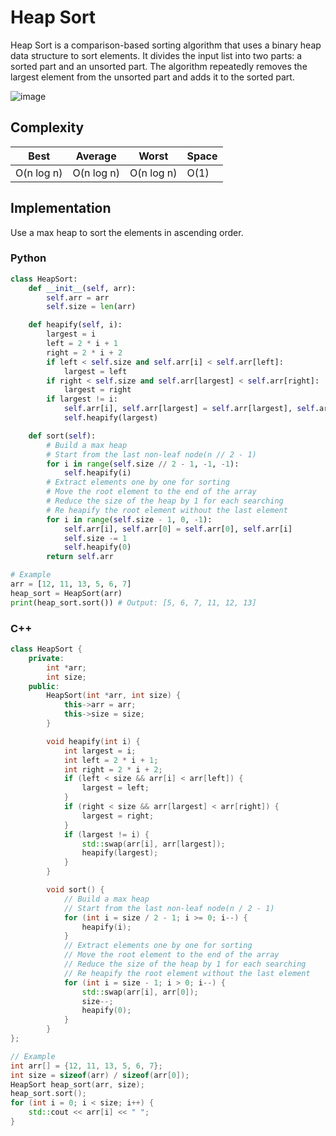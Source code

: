 # Heap Sort

Heap Sort is a comparison-based sorting algorithm that uses a binary heap data structure to sort elements. It divides the input list into two parts: a sorted part and an unsorted part. The algorithm repeatedly removes the largest element from the unsorted part and adds it to the sorted part.

![image](https://upload.wikimedia.org/wikipedia/commons/4/4d/Heapsort-example.gif)

## Complexity

| Best | Average | Worst | Space |
| --- | --- | --- | --- |
| O(n log n) | O(n log n) | O(n log n) | O(1) |

## Implementation

Use a max heap to sort the elements in ascending order.

### Python

```python
class HeapSort:
    def __init__(self, arr):
        self.arr = arr
        self.size = len(arr)

    def heapify(self, i):
        largest = i
        left = 2 * i + 1
        right = 2 * i + 2
        if left < self.size and self.arr[i] < self.arr[left]:
            largest = left
        if right < self.size and self.arr[largest] < self.arr[right]:
            largest = right
        if largest != i:
            self.arr[i], self.arr[largest] = self.arr[largest], self.arr[i]
            self.heapify(largest)

    def sort(self):
        # Build a max heap
        # Start from the last non-leaf node(n // 2 - 1)
        for i in range(self.size // 2 - 1, -1, -1):
            self.heapify(i)
        # Extract elements one by one for sorting
        # Move the root element to the end of the array
        # Reduce the size of the heap by 1 for each searching
        # Re heapify the root element without the last element
        for i in range(self.size - 1, 0, -1):
            self.arr[i], self.arr[0] = self.arr[0], self.arr[i]
            self.size -= 1
            self.heapify(0)
        return self.arr

# Example
arr = [12, 11, 13, 5, 6, 7]
heap_sort = HeapSort(arr)
print(heap_sort.sort()) # Output: [5, 6, 7, 11, 12, 13]
```

### C++

```cpp
class HeapSort {
    private:
        int *arr;
        int size;
    public:
        HeapSort(int *arr, int size) {
            this->arr = arr;
            this->size = size;
        }

        void heapify(int i) {
            int largest = i;
            int left = 2 * i + 1;
            int right = 2 * i + 2;
            if (left < size && arr[i] < arr[left]) {
                largest = left;
            }
            if (right < size && arr[largest] < arr[right]) {
                largest = right;
            }
            if (largest != i) {
                std::swap(arr[i], arr[largest]);
                heapify(largest);
            }
        }

        void sort() {
            // Build a max heap
            // Start from the last non-leaf node(n / 2 - 1)
            for (int i = size / 2 - 1; i >= 0; i--) {
                heapify(i);
            }
            // Extract elements one by one for sorting
            // Move the root element to the end of the array
            // Reduce the size of the heap by 1 for each searching
            // Re heapify the root element without the last element
            for (int i = size - 1; i > 0; i--) {
                std::swap(arr[i], arr[0]);
                size--;
                heapify(0);
            }
        }
};

// Example
int arr[] = {12, 11, 13, 5, 6, 7};
int size = sizeof(arr) / sizeof(arr[0]);
HeapSort heap_sort(arr, size);
heap_sort.sort();
for (int i = 0; i < size; i++) {
    std::cout << arr[i] << " ";
}
```
